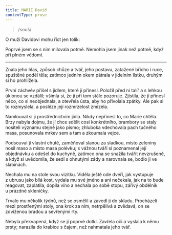 ```yaml
---
title: MARIE David
contentType: prose
---
```


<section>

> /souš/

O muži Davidovi mohu říct jen tolik:

Poprvé jsem se s ním milovala potmě. Nemohla jsem jinak než potmě, když při plném vědomí.

* * *

Znala jeho hlas, způsob chůze a tvář, jeho postavu, zatažené břicho i ruce, spuštěné podél těla; zatímco jedním okem pátrala v jídelním lístku, druhým si ho prohlížela.

První záchvěv přišel s jídlem, které jí přinesl. Položil před ni talíř a s lehkou úklonou se vzdálil; všimla si, že ji při tom stále pozoruje. Zjistila, že jí přinesl něco, co si neobjednala, a otevřela ústa, aby ho přivolala zpátky. Ale pak si to rozmyslela, a posléze její rozmrzelost zmizela.

Namlouval si ji prostřednictvím jídla. Nikdy nepřinesl to, co Marie chtěla. Brzy nabyla dojmu, že jí chce sdělit cosi konkrétního, brambory se staly nositeli významu stejně jako písmo; zhluboka vdechovala pach tučného masa, posunovala mrkev sem a tam a zkoumala vejce.

Podsouval jí vlastní chutě, zaměňoval slanou za sladkou, místo zeleniny nosil maso a místo masa polévku; s vážnou tváří si poznamenal její objednávku a odešel do kuchyně, zatímco ona se snažila tvářit nevzrušeně, a když si uvědomila, že sedí s ohnutými zády a narovnala se, bodlo ji ve slabinách.

</section>

<section>

Nechala mu na stole svou vizitku. Viděla ještě ode dveří, jak vystupuje z ubrusu jako bílá kost, vydala mu své jméno a ani nečekala, jak na to bude reagovat, zaplatila, dopila víno a nechala po sobě stopu, zářivý obdélník u prázdné skleničky.

</section>

<section>

Trvalo mu několik týdnů, než se osmělil a zavedl ji do skladu. Procházeli mezi prostřenými stoly, ona krok za ním, netrpělivá a zvědavá, on se zdviženou bradou a sevřenými rty.

Nebyla překvapená, když se jí poprvé dotkl. Zavřela oči a vyslala k němu prsty; narazila do krabice s čajem, než nahmatala jeho tvář.

</section>
